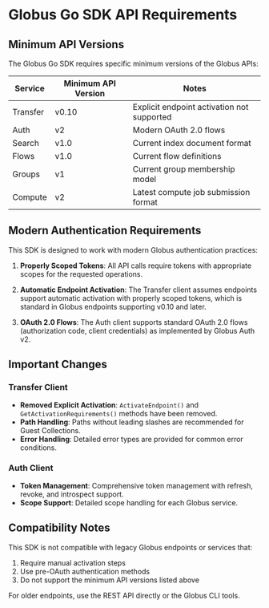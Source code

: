 <!-- SPDX-License-Identifier: Apache-2.0 -->
<!-- SPDX-FileCopyrightText: 2025 Scott Friedman and Project Contributors -->
# Globus Go SDK API Requirements

## Minimum API Versions

The Globus Go SDK requires specific minimum versions of the Globus APIs:

| Service     | Minimum API Version | Notes                                        |
|-------------|---------------------|----------------------------------------------|
| Transfer    | v0.10               | Explicit endpoint activation not supported   |
| Auth        | v2                  | Modern OAuth 2.0 flows                       |
| Search      | v1.0                | Current index document format                |
| Flows       | v1.0                | Current flow definitions                     |
| Groups      | v1                  | Current group membership model               |
| Compute     | v2                  | Latest compute job submission format         |

## Modern Authentication Requirements

This SDK is designed to work with modern Globus authentication practices:

1. **Properly Scoped Tokens**: All API calls require tokens with appropriate scopes for the requested operations.

2. **Automatic Endpoint Activation**: The Transfer client assumes endpoints support automatic activation with properly scoped tokens, which is standard in Globus endpoints supporting v0.10 and later.

3. **OAuth 2.0 Flows**: The Auth client supports standard OAuth 2.0 flows (authorization code, client credentials) as implemented by Globus Auth v2.

## Important Changes

### Transfer Client

- **Removed Explicit Activation**: `ActivateEndpoint()` and `GetActivationRequirements()` methods have been removed.
- **Path Handling**: Paths without leading slashes are recommended for Guest Collections.
- **Error Handling**: Detailed error types are provided for common error conditions.

### Auth Client

- **Token Management**: Comprehensive token management with refresh, revoke, and introspect support.
- **Scope Support**: Detailed scope handling for each Globus service.

## Compatibility Notes

This SDK is not compatible with legacy Globus endpoints or services that:

1. Require manual activation steps
2. Use pre-OAuth authentication methods
3. Do not support the minimum API versions listed above

For older endpoints, use the REST API directly or the Globus CLI tools.